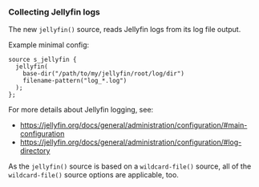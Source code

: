 ### Collecting Jellyfin logs

The new `jellyfin()` source, reads Jellyfin logs from its log file output.

Example minimal config:
```
source s_jellyfin {
  jellyfin(
    base-dir("/path/to/my/jellyfin/root/log/dir")
    filename-pattern("log_*.log")
  );
};
```

For more details about Jellyfin logging, see:
 * https://jellyfin.org/docs/general/administration/configuration/#main-configuration
 * https://jellyfin.org/docs/general/administration/configuration/#log-directory

As the `jellyfin()` source is based on a `wildcard-file()` source, all of the
`wildcard-file()` source options are applicable, too.
